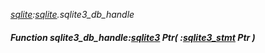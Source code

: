 _[sqlite](../../modules/sqlite/sqlite-module.md):[sqlite](../../modules/sqlite/sqlite-module.md).sqlite3\_db\_handle_
##### Function sqlite3\_db\_handle:[sqlite3](../../modules/sqlite/sqlite-sqlite3.md) Ptr( :[sqlite3_stmt](../../modules/sqlite/sqlite-sqlite3_stmt.md) Ptr )
